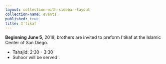 ```yaml
---
layout: collection-with-sidebar-layout
collection-name: events
published: true
title: I'tikaf
---
```

**Beginning June 5**, 2018, brothers are invited to preform I'tikaf at the Islamic Center of San Diego.

- Tahajid: 2:30 - 3:30
- Suhoor will be served
.
